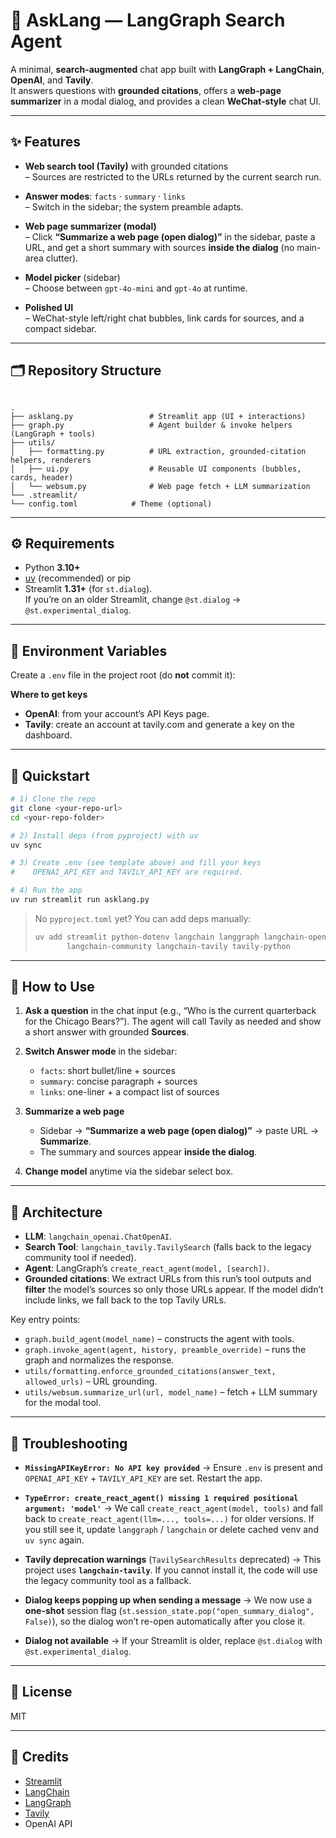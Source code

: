 
# 🔎 AskLang — LangGraph Search Agent

A minimal, **search-augmented** chat app built with **LangGraph + LangChain**, **OpenAI**, and **Tavily**.  
It answers questions with **grounded citations**, offers a **web-page summarizer** in a modal dialog, and provides a clean **WeChat-style** chat UI.

---

## ✨ Features

- **Web search tool (Tavily)** with grounded citations  
  – Sources are restricted to the URLs returned by the current search run.

- **Answer modes**: `facts` · `summary` · `links`  
  – Switch in the sidebar; the system preamble adapts.

- **Web page summarizer (modal)**  
  – Click **“Summarize a web page (open dialog)”** in the sidebar, paste a URL, and get a short summary with sources **inside the dialog** (no main-area clutter).

- **Model picker** (sidebar)  
  – Choose between `gpt-4o-mini` and `gpt-4o` at runtime.

- **Polished UI**  
  – WeChat-style left/right chat bubbles, link cards for sources, and a compact sidebar.

---

## 🗂️ Repository Structure

```

.
├── asklang.py                 # Streamlit app (UI + interactions)
├── graph.py                   # Agent builder & invoke helpers (LangGraph + tools)
├── utils/
│   ├── formatting.py          # URL extraction, grounded-citation helpers, renderers
│   ├── ui.py                  # Reusable UI components (bubbles, cards, header)
│   └── websum.py              # Web page fetch + LLM summarization
└── .streamlit/
└── config.toml            # Theme (optional)

````

---

## ⚙️ Requirements

- Python **3.10+**
- [uv](https://docs.astral.sh/uv/) (recommended) or pip
- Streamlit **1.31+** (for `st.dialog`).  
  If you’re on an older Streamlit, change `@st.dialog` → `@st.experimental_dialog`.

---

## 🔑 Environment Variables

Create a `.env` file in the project root (do **not** commit it):

**Where to get keys**

* **OpenAI**: from your account’s API Keys page.
* **Tavily**: create an account at tavily.com and generate a key on the dashboard.

---

## 🚀 Quickstart

```bash
# 1) Clone the repo
git clone <your-repo-url>
cd <your-repo-folder>

# 2) Install deps (from pyproject) with uv
uv sync

# 3) Create .env (see template above) and fill your keys
#    OPENAI_API_KEY and TAVILY_API_KEY are required.

# 4) Run the app
uv run streamlit run asklang.py
```

> No `pyproject.toml` yet? You can add deps manually:
>
> ```bash
> uv add streamlit python-dotenv langchain langgraph langchain-openai \
>        langchain-community langchain-tavily tavily-python
> ```

---

## 🧭 How to Use

1. **Ask a question** in the chat input (e.g., “Who is the current quarterback for the Chicago Bears?”).
   The agent will call Tavily as needed and show a short answer with grounded **Sources**.

2. **Switch Answer mode** in the sidebar:

   * `facts`: short bullet/line + sources
   * `summary`: concise paragraph + sources
   * `links`: one-liner + a compact list of sources

3. **Summarize a web page**

   * Sidebar → **“Summarize a web page (open dialog)”** → paste URL → **Summarize**.
   * The summary and sources appear **inside the dialog**.

4. **Change model** anytime via the sidebar select box.

---

## 🧠 Architecture

* **LLM**: `langchain_openai.ChatOpenAI`.
* **Search Tool**: `langchain_tavily.TavilySearch` (falls back to the legacy community tool if needed).
* **Agent**: LangGraph’s `create_react_agent(model, [search])`.
* **Grounded citations**:
  We extract URLs from this run’s tool outputs and **filter** the model’s sources so only those URLs appear. If the model didn’t include links, we fall back to the top Tavily URLs.

Key entry points:

* `graph.build_agent(model_name)` – constructs the agent with tools.
* `graph.invoke_agent(agent, history, preamble_override)` – runs the graph and normalizes the response.
* `utils/formatting.enforce_grounded_citations(answer_text, allowed_urls)` – URL grounding.
* `utils/websum.summarize_url(url, model_name)` – fetch + LLM summary for the modal tool.

---

## 🧪 Troubleshooting

* **`MissingAPIKeyError: No API key provided`**
  → Ensure `.env` is present and `OPENAI_API_KEY` + `TAVILY_API_KEY` are set. Restart the app.

* **`TypeError: create_react_agent() missing 1 required positional argument: 'model'`**
  → We call `create_react_agent(model, tools)` and fall back to `create_react_agent(llm=..., tools=...)` for older versions.
  If you still see it, update `langgraph` / `langchain` or delete cached venv and `uv sync` again.

* **Tavily deprecation warnings** (`TavilySearchResults` deprecated)
  → This project uses **`langchain-tavily`**. If you cannot install it, the code will use the legacy community tool as a fallback.

* **Dialog keeps popping up when sending a message**
  → We now use a **one-shot** session flag (`st.session_state.pop("open_summary_dialog", False)`), so the dialog won’t re-open automatically after you close it.

* **Dialog not available**
  → If your Streamlit is older, replace `@st.dialog` with `@st.experimental_dialog`.

---

## 📜 License

MIT

---

## 🙏 Credits

* [Streamlit](https://streamlit.io/)
* [LangChain](https://python.langchain.com/)
* [LangGraph](https://langchain-ai.github.io/langgraph/)
* [Tavily](https://tavily.com/)
* OpenAI API
